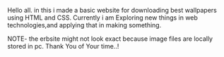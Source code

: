 Hello all.
  in this i made a basic website for downloading best wallpapers using HTML and CSS. Currently i am Exploring new things in web technologies,and applying that in making something.
  
  
  NOTE- the erbsite might not look exact because image files are locally stored in pc.
  Thank You of Your time..!
